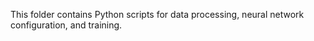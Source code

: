 This folder contains Python scripts for data processing, neural network
configuration, and training.